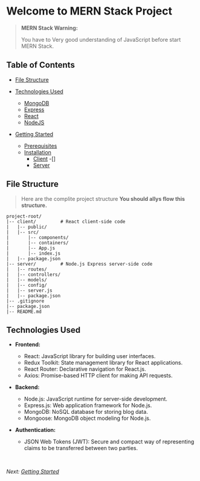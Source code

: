 # Welcome to MERN Stack Project

> **MERN Stack Warning:**
>
> You have to Very good understanding of JavaScript before start MERN Stack.

## Table of Contents

- [File Structure](#file-structure)

- [Technologies Used](./technologiesUsed.md)

  - [MongoDB](./technologiesUsed.md#mongodb)
  - [Express](./technologiesUsed.md#express)
  - [React](./technologiesUsed.md#react)
  - [NodeJS](./technologiesUsed.md#nodejs)

- [Getting Started](./gettingStarted.md)
  - [Prerequisites](./gettingStarted.md)
  - [Installation](./gettingStarted.md)
    - [Client](./client.md)
      -[]
    - [Server](./server.md)

## File Structure

> Here are the complite project structure **You should allys flow this structure.**

```
project-root/
|-- client/         # React client-side code
|   |-- public/
|   |-- src/
|       |-- components/
|       |-- containers/
|       |-- App.js
|       |-- index.js
|   |-- package.json
|-- server/         # Node.js Express server-side code
|   |-- routes/
|   |-- controllers/
|   |-- models/
|   |-- config/
|   |-- server.js
|   |-- package.json
|-- .gitignore
|-- package.json
|-- README.md
```

## Technologies Used

- **Frontend:**

  - React: JavaScript library for building user interfaces.
  - Redux Toolkit: State management library for React applications.
  - React Router: Declarative navigation for React.js.
  - Axios: Promise-based HTTP client for making API requests.

- **Backend:**

  - Node.js: JavaScript runtime for server-side development.
  - Express.js: Web application framework for Node.js.
  - MongoDB: NoSQL database for storing blog data.
  - Mongoose: MongoDB object modeling for Node.js.

- **Authentication:**
  - JSON Web Tokens (JWT): Secure and compact way of representing claims to be transferred between two parties.

<br>

_Next: [Getting Started](./gettingStarted.md)_
